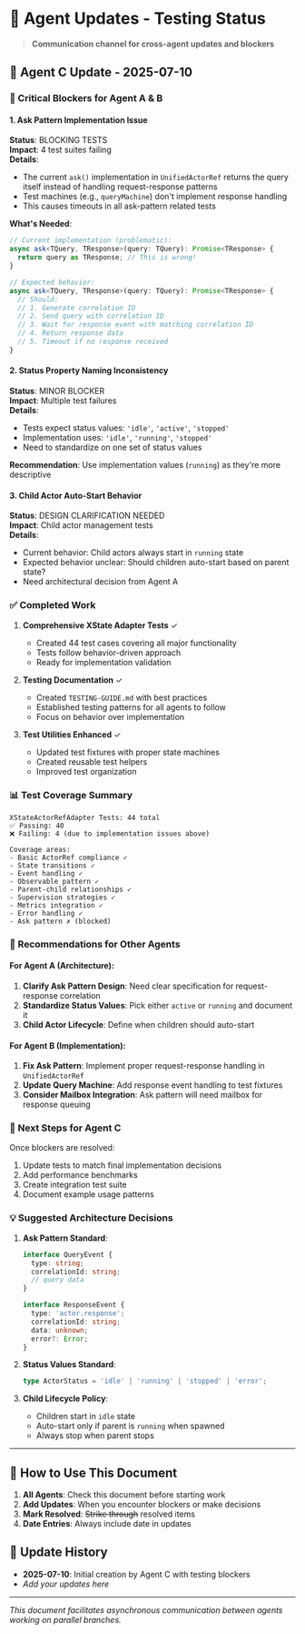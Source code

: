 # 📝 Agent Updates - Testing Status

> **Communication channel for cross-agent updates and blockers**

## 🚨 Agent C Update - 2025-07-10

### 🔴 Critical Blockers for Agent A & B

#### 1. Ask Pattern Implementation Issue
**Status**: BLOCKING TESTS  
**Impact**: 4 test suites failing  
**Details**:
- The current `ask()` implementation in `UnifiedActorRef` returns the query itself instead of handling request-response patterns
- Test machines (e.g., `queryMachine`) don't implement response handling
- This causes timeouts in all ask-pattern related tests

**What's Needed**:
```typescript
// Current implementation (problematic):
async ask<TQuery, TResponse>(query: TQuery): Promise<TResponse> {
  return query as TResponse; // This is wrong!
}

// Expected behavior:
async ask<TQuery, TResponse>(query: TQuery): Promise<TResponse> {
  // Should:
  // 1. Generate correlation ID
  // 2. Send query with correlation ID
  // 3. Wait for response event with matching correlation ID
  // 4. Return response data
  // 5. Timeout if no response received
}
```

#### 2. Status Property Naming Inconsistency
**Status**: MINOR BLOCKER  
**Impact**: Multiple test failures  
**Details**:
- Tests expect status values: `'idle'`, `'active'`, `'stopped'`
- Implementation uses: `'idle'`, `'running'`, `'stopped'`
- Need to standardize on one set of status values

**Recommendation**: Use implementation values (`running`) as they're more descriptive

#### 3. Child Actor Auto-Start Behavior
**Status**: DESIGN CLARIFICATION NEEDED  
**Impact**: Child actor management tests  
**Details**:
- Current behavior: Child actors always start in `running` state
- Expected behavior unclear: Should children auto-start based on parent state?
- Need architectural decision from Agent A

### ✅ Completed Work

1. **Comprehensive XState Adapter Tests** ✓
   - Created 44 test cases covering all major functionality
   - Tests follow behavior-driven approach
   - Ready for implementation validation

2. **Testing Documentation** ✓
   - Created `TESTING-GUIDE.md` with best practices
   - Established testing patterns for all agents to follow
   - Focus on behavior over implementation

3. **Test Utilities Enhanced** ✓
   - Updated test fixtures with proper state machines
   - Created reusable test helpers
   - Improved test organization

### 📊 Test Coverage Summary

```
XStateActorRefAdapter Tests: 44 total
✅ Passing: 40
❌ Failing: 4 (due to implementation issues above)

Coverage areas:
- Basic ActorRef compliance ✓
- State transitions ✓
- Event handling ✓
- Observable pattern ✓
- Parent-child relationships ✓
- Supervision strategies ✓
- Metrics integration ✓
- Error handling ✓
- Ask pattern ✗ (blocked)
```

### 🎯 Recommendations for Other Agents

#### For Agent A (Architecture):
1. **Clarify Ask Pattern Design**: Need clear specification for request-response correlation
2. **Standardize Status Values**: Pick either `active` or `running` and document it
3. **Child Actor Lifecycle**: Define when children should auto-start

#### For Agent B (Implementation):
1. **Fix Ask Pattern**: Implement proper request-response handling in `UnifiedActorRef`
2. **Update Query Machine**: Add response event handling to test fixtures
3. **Consider Mailbox Integration**: Ask pattern will need mailbox for response queuing

### 📅 Next Steps for Agent C

Once blockers are resolved:
1. Update tests to match final implementation decisions
2. Add performance benchmarks
3. Create integration test suite
4. Document example usage patterns

### 💡 Suggested Architecture Decisions

1. **Ask Pattern Standard**:
   ```typescript
   interface QueryEvent {
     type: string;
     correlationId: string;
     // query data
   }
   
   interface ResponseEvent {
     type: 'actor.response';
     correlationId: string;
     data: unknown;
     error?: Error;
   }
   ```

2. **Status Values Standard**:
   ```typescript
   type ActorStatus = 'idle' | 'running' | 'stopped' | 'error';
   ```

3. **Child Lifecycle Policy**:
   - Children start in `idle` state
   - Auto-start only if parent is `running` when spawned
   - Always stop when parent stops

---

## 📝 How to Use This Document

1. **All Agents**: Check this document before starting work
2. **Add Updates**: When you encounter blockers or make decisions
3. **Mark Resolved**: ~~Strike through~~ resolved items
4. **Date Entries**: Always include date in updates

## 🔄 Update History

- **2025-07-10**: Initial creation by Agent C with testing blockers
- _Add your updates here_

---

*This document facilitates asynchronous communication between agents working on parallel branches.*